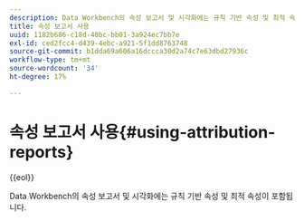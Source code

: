 ```yaml
---
description: Data Workbench의 속성 보고서 및 시각화에는 규칙 기반 속성 및 최적 속성이 포함됩니다.
title: 속성 보고서 사용
uuid: 1182b686-c18d-40bc-bb01-3a924ec7bb7e
exl-id: ced2fcc4-d439-4ebc-a921-5f1dd8763748
source-git-commit: b1dda69a606a16dccca30d2a74c7e63dbd27936c
workflow-type: tm+mt
source-wordcount: '34'
ht-degree: 17%

---
```


# 속성 보고서 사용{#using-attribution-reports}

{{eol}}

Data Workbench의 속성 보고서 및 시각화에는 규칙 기반 속성 및 최적 속성이 포함됩니다.
